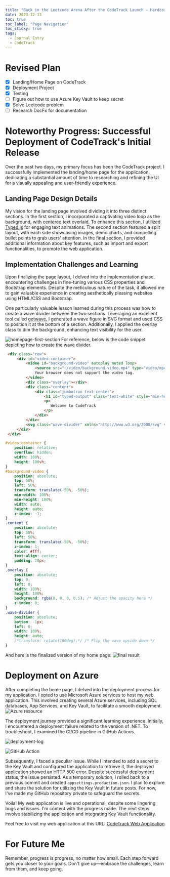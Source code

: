 ```yaml
---
title: "Back in the Leetcode Arena After the CodeTrack Launch — Hardcore Mode Activated"
date: 2023-12-13
toc: true
toc_label: "Page Navigation"
toc_sticky: true
tags:
  - Journal Entry
  - CodeTrack
---
```

# Revised Plan
- [x] Landing/Home Page on CodeTrack
- [x] Deployment Project
- [x] Testing
- [ ] Figure out how to use Azure Key Vault to keep secret
- [x] Solve Leetcode problem
- [ ] Research DocFx for documentation

# Noteworthy Progress: Successful Deployment of CodeTrack's Initial Release
Over the past two days, my primary focus has been the CodeTrack project. I successfully implemented the landing/home page for the application, dedicating a substantial amount of time to researching and refining the UI for a visually appealing and user-friendly experience.

## Landing Page Design Details
My vision for the landing page involved dividing it into three distinct sections. In the first section, I incorporated a captivating video loop as the background, with centered text overlaid. To enhance this section, I utilized [Typed.js](https://github.com/mattboldt/typed.js) for engaging text animations. The second section featured a split layout, with each side showcasing images, demo charts, and compelling bullet points to grab users' attention. In the final section, I provided additional information about key features, such as import and export functionalities, to promote the web application.

## Implementation Challenges and Learning
Upon finalizing the page layout, I delved into the implementation phase, encountering challenges in fine-tuning various CSS properties and Bootstrap elements. Despite the meticulous nature of the task, it allowed me to gain valuable experience in creating aesthetically pleasing websites using HTML/CSS and Bootstrap.

One particularly valuable lesson learned during this process was how to create a wave divider between the two sections. Leveraging an excellent tool called [getwave](https://getwaves.io/), I generated a wave figure in SVG format and used CSS to position it at the bottom of a section. Additionally, I applied the overlay class to dim the background, enhancing text visibility for the user.

![homepage-first-section](/assets/images/homepage-first-section.gif)
For reference, below is the code snippet depicting how to create the wave divider.

```html
 <div class="row">
     <div id="video-container">
         <video id="background-video" autoplay muted loop>
             <source src="~/video/background-video.mp4" type="video/mp4">
             Your browser does not support the video tag.
         </video>
         <div class="overlay"></div>
         <div class="content">
             <div class="jumbotron text-center">
                 <h1 id="typed-output" class="text-white" style="min-height:10px"></h1>
                 <p>
                    Welcome to CodeTrack
                 </p>
             </div>
         </div>
         <svg class="wave-divider" xmlns="http://www.w3.org/2000/svg" viewBox="0 0 1440 320"><path fill="white" fill-opacity="1" d="M0,224L80,208C160,192,320,160,480,176C640,192,800,256,960,261.3C1120,267,1280,213,1360,186.7L1440,160L1440,320L1360,320C1280,320,1120,320,960,320C800,320,640,320,480,320C320,320,160,320,80,320L0,320Z"></path></svg>
     </div>
 </div>
```

```css
#video-container {
    position: relative;
    overflow: hidden;
    width: 100%;
    height: 100vh;
}
#background-video {
    position: absolute;
    top: 50%;
    left: 50%;
    transform: translate(-50%, -50%);
    min-width: 100%;
    min-height: 100%;
    width: auto;
    height: auto;
    z-index: -1;
}
.content {
    position: absolute;
    top: 50%;
    left: 50%;
    transform: translate(-50%, -50%);
    z-index: 1;
    color: #fff;
    text-align: center;
    padding: 20px;
}
.overlay {
    position: absolute;
    top: 0;
    left: 0;
    width: 100%;
    height: 100%;
    background: rgba(0, 0, 0, 0.5); /* Adjust the opacity here */
    z-index: 0;
}
.wave-divider {
    position: absolute;
    bottom: -1px;
    left: 0;
    width: 100%;
    height: auto;
    /*transform: rotate(180deg);*/ /* Flip the wave upside down */
}
```


And here is the finalized version of my home page:
![final result](/assets/images/screencapture-codetrack-azurewebsites-net-2023-12-13-23_06_08.png)

# Deployment on Azure
After completing the home page, I delved into the deployment process for my application. I opted to use Microsoft Azure services to host my web application. This involved creating several Azure services, including SQL databases, App Services, and Key Vault, to facilitate a smooth deployment.
![Azure resource](/assets/images/azure-resources.png)

The deployment journey provided a significant learning experience. Initially, I encountered a deployment failure related to the version of .NET. To troubleshoot, I examined the CI/CD pipeline in GitHub Actions.

![deployment-log](/assets/images/2023-12-13_23-13-40-deployment-log.png)

![GitHub Action](/assets/images/2023-12-13_23-17-00-github-action.png)

Subsequently, I faced a peculiar issue. While I intended to add a secret to the Key Vault and configured the application to retrieve it, the deployed application showed an HTTP 500 error. Despite successful deployment status, the issue persisted. As a temporary solution, I rolled back to a previous commit and created `appsettings.production.json`. I plan to explore and share the solution for utilizing the Key Vault in future posts. For now, I've made my GitHub repository private to safeguard the secrets.

Voila! My web application is live and operational, despite some lingering bugs and issues. I'm content with the progress made. The next steps involve stabilizing the application and integrating Key Vault functionality.

Feel free to visit my web application at this URL: [CodeTrack Web Application](https://codetrack.azurewebsites.net/)

# For Future Me
Remember, progress is progress, no matter how small. Each step forward gets you closer to your goals. Don't give up—embrace the challenges, learn from them, and keep going.


